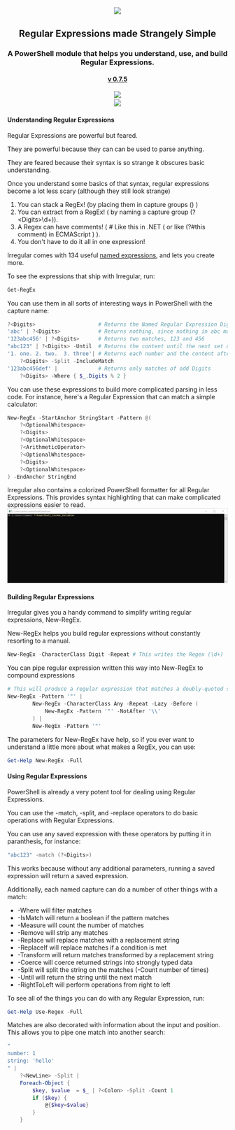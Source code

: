 <div align='center'>
<img src='assets/Irregular.svg' />
<h2>Regular Expressions made Strangely Simple</h2>
<h3>A PowerShell module that helps you understand, use, and build Regular Expressions.</h3>
<h4>
<a href='https://github.com/StartAutomating/Irregular/releases/tag/v0.7.5'>v 0.7.5 </a>
</h4>
<a href='https://www.powershellgallery.com/packages/Irregular/'>
<img src='https://img.shields.io/powershellgallery/dt/Irregular' />
</a>
<br/>
<a href='https://github.com/StartAutomating/Irregular/actions/workflows/IrregularTests.yml'>
<img src='https://github.com/StartAutomating/Irregular/actions/workflows/IrregularTests.yml/badge.svg' />
</a>
</div>




#### Understanding Regular Expressions

Regular Expressions are powerful but feared.

They are powerful because they can can be used to parse anything.

They are feared because their syntax is so strange it obscures basic understanding.

Once you understand some basics of that syntax, regular expressions become a lot less scary (although they still look strange)

1. You can stack a RegEx!  (by placing them in capture groups () )
2. You can extract from a RegEx!  ( by naming a capture group (?\<Digits\>\d+)).
3. A Regex can have comments! ( # Like this in .NET  ( or like (?#this comment) in ECMAScript ) ).
4. You don't have to do it all in one expression! 

Irregular comes with 134 useful [named expressions](SavedPatterns.md), and lets you create more.

To see the expressions that ship with Irregular, run:

~~~PowerShell
Get-RegEx
~~~

You can use them in all sorts of interesting ways in PowerShell with the capture name:

~~~PowerShell
?<Digits>                    # Returns the Named Regular Expression Digits
'abc' | ?<Digits>            # Returns nothing, since nothing in abc matches the expression Digits
'123abc456' | ?<Digits>      # Returns two matches, 123 and 456
"abc123" | ?<Digits> -Until  # Returns the content until the next set of digits
'1. one. 2. two.  3. three'| # Returns each number and the content after it
    ?<Digits> -Split -IncludeMatch
'123abc456def' |             # Returns only matches of odd Digits
    ?<Digits> -Where { $_.Digits % 2 } 
~~~

You can use these expressions to build more complicated parsing in less code.
For instance, here's a Regular Expression that can match a simple calculator:

    
~~~PowerShell
New-RegEx -StartAnchor StringStart -Pattern @(
    ?<OptionalWhitespace>
    ?<Digits>
    ?<OptionalWhitespace>
    ?<ArithmeticOperator>
    ?<OptionalWhitespace>
    ?<Digits>
    ?<OptionalWhitespace>
) -EndAnchor StringEnd
~~~


Irregular also contains a colorized PowerShell formatter for all Regular Expressions.
This provides syntax highlighting that can make complicated expressions easier to read.
![RegexSyntaxHighlighting](assets/RegexSyntaxHighlighting.gif)


#### Building Regular Expressions

Irregular gives you a handy command to simplify writing regular expressions, New-RegEx.

New-RegEx helps you build regular expressions without constantly resorting to a manual.

~~~PowerShell
New-RegEx -CharacterClass Digit -Repeat # This writes the Regex (\d+)
~~~
You can pipe regular expression written this way into New-RegEx to compound expressions
    
~~~PowerShell
# This will produce a regular expression that matches a doubly-quoted string (allowing for escaped quotes)
New-RegEx -Pattern '"' |
        New-RegEx -CharacterClass Any -Repeat -Lazy -Before (
            New-RegEx -Pattern '"' -NotAfter '\\'
        ) |
        New-RegEx -Pattern '"'
~~~

The parameters for New-RegEx have help, so if you ever want to understand a little more about what makes a RegEx, you can use:

~~~PowerShell
Get-Help New-RegEx -Full
~~~

#### Using Regular Expressions

PowerShell is already a very potent tool for dealing using Regular Expressions.

You can use the -match, -split, and -replace operators to do basic operations with Regular Expressions.

You can use any saved expression with these operators by putting it in paranthesis, for instance:

~~~PowerShell
"abc123" -match (?<Digits>)
~~~

This works because without any additional parameters, running a saved expression will return a saved expression.

Additionally, each named capture can do a number of other things with a match:

* -Where will filter matches
* -IsMatch will return a boolean if the pattern matches
* -Measure will count the number of matches
* -Remove will strip any matches
* -Replace will replace matches with a replacement string
* -ReplaceIf will replace matches if a condition is met
* -Transform will return matches transformed by a replacement string
* -Coerce will coerce returned strings into strongly typed data
* -Split will split the string on the matches (-Count number of times)
* -Until will return the string until the next match
* -RightToLeft will perform operations from right to left

To see all of the things you can do with any Regular Expression, run:

~~~PowerShell
Get-Help Use-Regex -Full
~~~

Matches are also decorated with information about the input and position.  This allows you to pipe one match into another search:

~~~PowerShell
"
number: 1
string: 'hello'
" | 
    ?<NewLine> -Split |     
    Foreach-Object {
        $key, $value  = $_ | ?<Colon> -Split -Count 1
        if ($key) {
            @{$key=$value}
        }
    }
~~~






